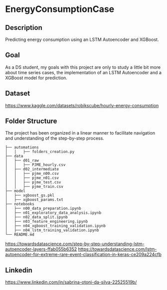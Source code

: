 # EnergyConsumptionCase

## Description
Predicting energy consumption using an LSTM Autoencoder and XGBoost.

## Goal
As a DS student, my goals with this project are only to study a little bit more about time series cases, the implementation of an LSTM Autoencoder and a XGBoost model for prediction.

## Dataset
https://www.kaggle.com/datasets/robikscube/hourly-energy-consumption

## Folder Structure
The project has been organized in a linear manner to facilitate navigation and understanding of the step-by-step process.
```
├── automations
│   │   ├── folders_creation.py
├── data
│   ├── d01_raw
│   │   ├── PJME_hourly.csv
│   ├── d02_intermediate
│   │   ├── pjme_n00.csv
│   │   ├── pjme_n01.csv
│   │   ├── pjme_test.csv
│   │   ├── pjme_train.csv
├── model
│   ├── xgboost_gs.pkl
│   ├── xgboost_params.txt
├── notebooks
│   ├── n00_data_preparation.ipynb
│   ├── n01_exploratory_data_analysis.ipynb
│   ├── n02_data_split.ipynb
│   ├── n03_feature_engineering.ipynb
│   ├── n04_xgboost_training_validation.ipynb
│   ├── n04_lstm_training_validation.ipynb
└── README.md
```

https://towardsdatascience.com/step-by-step-understanding-lstm-autoencoder-layers-ffab055b6352
https://towardsdatascience.com/lstm-autoencoder-for-extreme-rare-event-classification-in-keras-ce209a224cfb

## Linkedin
https://www.linkedin.com/in/sabrina-otoni-da-silva-22525519b/

